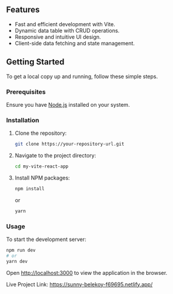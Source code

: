 
## Features

- Fast and efficient development with Vite.
- Dynamic data table with CRUD operations.
- Responsive and intuitive UI design.
- Client-side data fetching and state management.

## Getting Started

To get a local copy up and running, follow these simple steps.

### Prerequisites

Ensure you have [Node.js](https://nodejs.org/) installed on your system.

### Installation

1. Clone the repository:
   ```bash
   git clone https://your-repository-url.git
   ```
2. Navigate to the project directory:
   ```bash
   cd my-vite-react-app
   ```
3. Install NPM packages:
   ```bash
   npm install
   ```
   or
   ```bash
   yarn
   ```

### Usage

To start the development server:

```bash
npm run dev
# or
yarn dev
```

Open [http://localhost:3000](http://localhost:3000) to view the application in the browser.



Live Project Link: https://sunny-belekoy-f69695.netlify.app/

